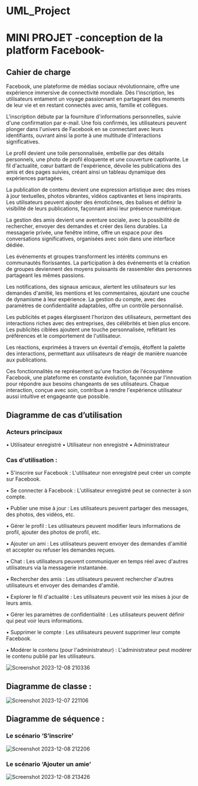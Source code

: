 # UML_Project
# MINI PROJET -conception de la platform Facebook-

## Cahier de charge
Facebook, une plateforme de médias sociaux révolutionnaire, offre une expérience immersive de connectivité mondiale. Dès l'inscription, les utilisateurs entament un voyage passionnant en partageant des moments de leur vie et en restant connectés avec amis, famille et collègues.

L'inscription débute par la fourniture d'informations personnelles, suivie d'une confirmation par e-mail. Une fois confirmés, les utilisateurs peuvent plonger dans l'univers de Facebook en se connectant avec leurs identifiants, ouvrant ainsi la porte à une multitude d'interactions significatives.

Le profil devient une toile personnalisée, embellie par des détails personnels, une photo de profil éloquente et une couverture captivante. Le fil d'actualité, cœur battant de l'expérience, dévoile les publications des amis et des pages suivies, créant ainsi un tableau dynamique des expériences partagées.

La publication de contenu devient une expression artistique avec des mises à jour textuelles, photos vibrantes, vidéos captivantes et liens inspirants. Les utilisateurs peuvent ajouter des émoticônes, des balises et définir la visibilité de leurs publications, façonnant ainsi leur présence numérique.

La gestion des amis devient une aventure sociale, avec la possibilité de rechercher, envoyer des demandes et créer des liens durables. La messagerie privée, une fenêtre intime, offre un espace pour des conversations significatives, organisées avec soin dans une interface dédiée.

Les événements et groupes transforment les intérêts communs en communautés florissantes. La participation à des événements et la création de groupes deviennent des moyens puissants de rassembler des personnes partageant les mêmes passions.

Les notifications, des signaux amicaux, alertent les utilisateurs sur les demandes d'amitié, les mentions et les commentaires, ajoutant une couche de dynamisme à leur expérience. La gestion du compte, avec des paramètres de confidentialité adaptables, offre un contrôle personnalisé.

Les publicités et pages élargissent l'horizon des utilisateurs, permettant des interactions riches avec des entreprises, des célébrités et bien plus encore. Les publicités ciblées ajoutent une touche personnalisée, reflétant les préférences et le comportement de l'utilisateur.

Les réactions, exprimées à travers un éventail d'emojis, étoffent la palette des interactions, permettant aux utilisateurs de réagir de manière nuancée aux publications.

Ces fonctionnalités ne représentent qu'une fraction de l'écosystème Facebook, une plateforme en constante évolution, façonnée par l'innovation pour répondre aux besoins changeants de ses utilisateurs. Chaque interaction, conçue avec soin, contribue à rendre l'expérience utilisateur aussi intuitive et engageante que possible.

## Diagramme de cas d’utilisation 
### Acteurs principaux 
  •	Utilisateur enregistré
  •	Utilisateur non enregistré
  •	Administrateur
### Cas d'utilisation :
  •	S'inscrire sur Facebook : L'utilisateur non enregistré peut créer un compte sur Facebook.
  
  •	Se connecter à Facebook : L'utilisateur enregistré peut se connecter à son compte.
  
  •	Publier une mise à jour : Les utilisateurs peuvent partager des messages, des photos, des vidéos, etc.
  
  •	Gérer le profil : Les utilisateurs peuvent modifier leurs informations de profil, ajouter des photos de profil, etc.
  
  •	Ajouter un ami : Les utilisateurs peuvent envoyer des demandes d'amitié et accepter ou refuser les demandes reçues.
  
  •	Chat : Les utilisateurs peuvent communiquer en temps réel avec d'autres utilisateurs via la messagerie instantanée.
  
  •	Rechercher des amis : Les utilisateurs peuvent rechercher d'autres utilisateurs et envoyer des demandes d'amitié.
  
  •	Explorer le fil d'actualité : Les utilisateurs peuvent voir les mises à jour de leurs amis.
  
  •	Gérer les paramètres de confidentialité : Les utilisateurs peuvent définir qui peut voir leurs informations.
  
  •	Supprimer le compte : Les utilisateurs peuvent supprimer leur compte Facebook.
  
  •	Modérer le contenu (pour l'administrateur) : L'administrateur peut modérer le contenu publié par les utilisateurs.


  ![Screenshot 2023-12-08 210336](https://github.com/ALOUAN01/UML_Project/assets/137560003/48b2e048-da6b-40f7-a6c6-4724982ae9c2)

  ## Diagramme de classe :
  
![Screenshot 2023-12-07 221106](https://github.com/ALOUAN01/UML_Project/assets/137560003/b4a459f6-52ba-45a4-80e8-3e7ff305e9ac)


## Diagramme de séquence :
### Le scénario ‘S’inscrire’ 

![Screenshot 2023-12-08 212206](https://github.com/ALOUAN01/UML_Project/assets/137560003/871f2085-1066-434c-8f08-89b4ff0994e0)

### Le scénario ‘Ajouter un amie’ 

![Screenshot 2023-12-08 213426](https://github.com/ALOUAN01/UML_Project/assets/137560003/4b92389b-6162-4d76-ad01-2e14fd9d6547)



